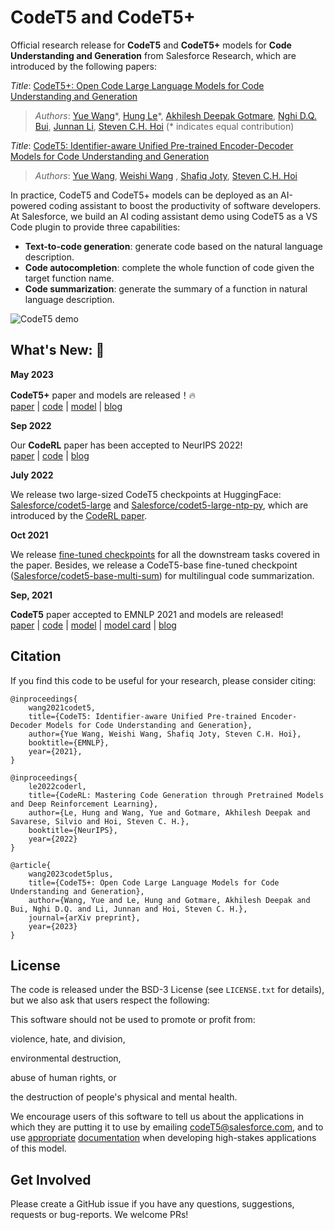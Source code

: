 # CodeT5 and CodeT5+

Official research release for  **CodeT5** and **CodeT5+** models for **Code Understanding and Generation** from Salesforce Research, which are introduced by the following papers:

*Title*: [CodeT5+: Open Code Large Language Models for Code Understanding and Generation](https://arxiv.org/pdf/2305.07922.pdf)

> *Authors*: [Yue Wang](https://yuewang-cuhk.github.io/)\*, [Hung Le](https://sites.google.com/view/henryle2018/home?pli=1)\*, [Akhilesh Deepak Gotmare](https://akhileshgotmare.github.io/), [Nghi D.Q. Bui](https://bdqnghi.github.io/), [Junnan Li](https://sites.google.com/site/junnanlics), [Steven C.H. Hoi](https://sites.google.com/view/stevenhoi/home) (* indicates equal contribution)

*Title*: [CodeT5: Identifier-aware Unified Pre-trained Encoder-Decoder Models for Code Understanding and Generation](https://arxiv.org/pdf/2109.00859.pdf)

> *Authors*: [Yue Wang](https://yuewang-cuhk.github.io/), [Weishi Wang](https://www.linkedin.com/in/weishi-wang/)
, [Shafiq Joty](https://raihanjoty.github.io/), [Steven C.H. Hoi](https://sites.google.com/view/stevenhoi/home)


In practice, CodeT5 and CodeT5+ models can be deployed as an AI-powered coding assistant to boost the productivity of software developers.
At Salesforce, we build an AI coding assistant demo using CodeT5 as a VS Code plugin to provide three capabilities:

- **Text-to-code generation**: generate code based on the natural language description.
- **Code autocompletion**: complete the whole function of code given the target function name.
- **Code summarization**: generate the summary of a function in natural language description.

![CodeT5 demo](./codet5.gif)

## What's New: 🎉 

**May 2023**

**CodeT5+** paper and models are released！🔥 <br>
[paper](https://arxiv.org/pdf/2305.07922.pdf) | [code](https://github.com/salesforce/CodeT5/tree/main/CodeT5+) | [model](https://huggingface.co/models?sort=downloads&search=codet5p) | [blog](https://blog.salesforceairesearch.com/codet5-open-code-large-language-models/)

**Sep 2022**

Our **CodeRL** paper has been accepted to NeurIPS 2022! <br>
[paper](https://arxiv.org/pdf/2207.01780.pdf) | [code](https://github.com/salesforce/CodeRL) | [blog](https://blog.salesforceairesearch.com/coderl) 


**July 2022**

We release two large-sized CodeT5 checkpoints at HuggingFace: [Salesforce/codet5-large](https://huggingface.co/Salesforce/codet5-large) and [Salesforce/codet5-large-ntp-py](https://huggingface.co/Salesforce/codet5-large-ntp-py), which are introduced by the [CodeRL paper](https://arxiv.org/pdf/2207.01780.pdf).

**Oct 2021**

We release [fine-tuned checkpoints](https://console.cloud.google.com/storage/browser/sfr-codet5-data-research/finetuned_models)
for all the downstream tasks covered in the paper.
Besides, we release a CodeT5-base fine-tuned
checkpoint ([Salesforce/codet5-base-multi-sum](https://huggingface.co/Salesforce/codet5-base-multi-sum)) for
multilingual code summarization. 


**Sep, 2021**

**CodeT5** paper accepted to EMNLP 2021 and models are released! <br>
[paper](https://arxiv.org/pdf/2109.00859.pdf) | [code](https://github.com/salesforce/CodeT5/tree/main/CodeT5) | [model](https://huggingface.co/models?sort=downloads&search=codet5) | [model card](https://github.com/salesforce/CodeT5/blob/main/CodeT5/CodeT5_model_card.pdf) | [blog](https://blog.salesforceairesearch.com/codet5/) 





## Citation

If you find this code to be useful for your research, please consider citing:

```
@inproceedings{
    wang2021codet5,
    title={CodeT5: Identifier-aware Unified Pre-trained Encoder-Decoder Models for Code Understanding and Generation}, 
    author={Yue Wang, Weishi Wang, Shafiq Joty, Steven C.H. Hoi},
    booktitle={EMNLP},
    year={2021},
}

@inproceedings{
    le2022coderl,
    title={CodeRL: Mastering Code Generation through Pretrained Models and Deep Reinforcement Learning},
    author={Le, Hung and Wang, Yue and Gotmare, Akhilesh Deepak and Savarese, Silvio and Hoi, Steven C. H.},
    booktitle={NeurIPS},
    year={2022}
}

@article{
    wang2023codet5plus,
    title={CodeT5+: Open Code Large Language Models for Code Understanding and Generation},
    author={Wang, Yue and Le, Hung and Gotmare, Akhilesh Deepak and Bui, Nghi D.Q. and Li, Junnan and Hoi, Steven C. H.},
    journal={arXiv preprint},
    year={2023}
}
```

## License

The code is released under the BSD-3 License (see `LICENSE.txt` for details), but we also ask that users respect the
following:

This software should not be used to promote or profit from:

violence, hate, and division,

environmental destruction,

abuse of human rights, or

the destruction of people's physical and mental health.

We encourage users of this software to tell us about the applications in which they are putting it to use by emailing
codeT5@salesforce.com, and to
use [appropriate](https://arxiv.org/abs/1810.03993) [documentation](https://www.partnershiponai.org/about-ml/) when
developing high-stakes applications of this model.


## Get Involved

Please create a GitHub issue if you have any questions, suggestions, requests or bug-reports. We welcome PRs!

